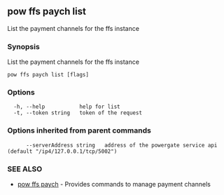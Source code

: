 ## pow ffs paych list

List the payment channels for the ffs instance

### Synopsis

List the payment channels for the ffs instance

```
pow ffs paych list [flags]
```

### Options

```
  -h, --help           help for list
  -t, --token string   token of the request
```

### Options inherited from parent commands

```
      --serverAddress string   address of the powergate service api (default "/ip4/127.0.0.1/tcp/5002")
```

### SEE ALSO

* [pow ffs paych](pow_ffs_paych.md)	 - Provides commands to manage payment channels

